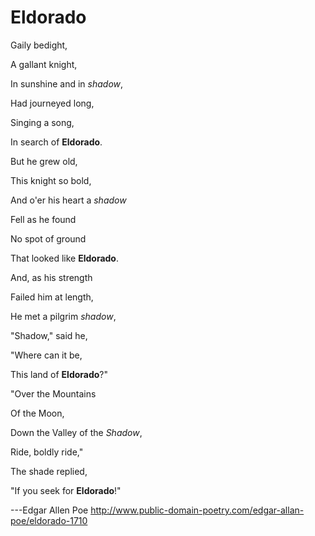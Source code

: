 # Eldorado

Gaily bedight,

A gallant knight,

In sunshine and in _shadow_,

Had journeyed long,

Singing a song,

In search of **Eldorado**.


But he grew old,

This knight so bold,

And o'er his heart a _shadow_

Fell as he found

No spot of ground

That looked like **Eldorado**.


And, as his strength

Failed him at length,

He met a pilgrim _shadow_,

"Shadow," said he,

"Where can it be,

This land of **Eldorado**?"


"Over the Mountains

Of the Moon,

Down the Valley of the _Shadow_,

Ride, boldly ride,"

The shade replied,

"If you seek for **Eldorado**!"


---Edgar Allen Poe 
   http://www.public-domain-poetry.com/edgar-allan-poe/eldorado-1710
